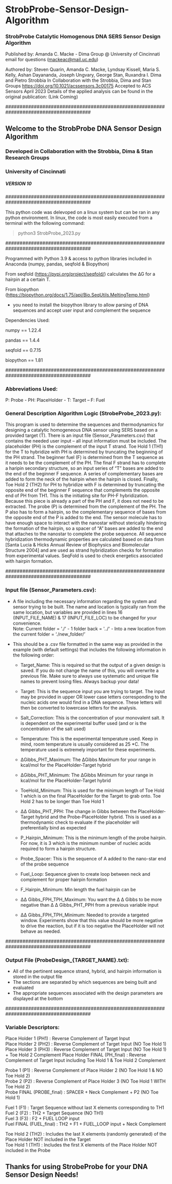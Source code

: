 # StrobProbe-Sensor-Design-Algorithm
### StrobProbe Catalytic Homogenous DNA SERS Sensor Design Algorithm

Published by: Amanda C. Macke - Dima Group @ University of Cincinnati
email for questions (mackeac@mail.uc.edu)

Authored by: Steven Quarin, Amanda C. Macke, Lyndsay Kissell, Maria S. Kelly, Ashan Dayananda, Joseph Ungvary, George Stan, Ruxandra I. Dima and Pietro Strobbia
In Collaboration with the Strobbia, Dima and Stan Groups
https://doi.org/10.1021/acssensors.3c00175
   Accepted to ACS Sensors April 2023
Details of the applied analysis can be found in the original publication: (Link Coming)

###################################################################################### 
## Welcome to the StrobProbe DNA Sensor Design Algorithm  
### Developed in Collaboration with the Strobbia, Dima & Stan Research Groups  
### University of Cincinnati  
##### VERSION 10 
######################################################################################

This python code was delevoped on a linux system but can be ran in any python environment. In linux, the code is most easily executed from a terminal with the following command: 

> python3 StrobProbe_2023.py 

######################################################################################

Programmed with Python 3.9 & access to python libraries included in Anaconda (numpy, pandas, seqfold & Biopython) 

From seqfold (https://pypi.org/project/seqfold/) calculates the ∆G for a hairpin at a certain T.

From biopython (https://biopython.org/docs/1.75/api/Bio.SeqUtils.MeltingTemp.html) 
- you need to install the biopython library to allow parsing of DNA sequences and accept user input and complement the sequence 

Dependencies Used: 

numpy == 1.22.4 

pandas == 1.4.4 

seqfold == 0.7.15 

biopython == 1.81 

######################################################################################
### Abbreviations Used: 
P: Probe - PH: PlaceHolder - T: Target – F: Fuel 

### General Description Algorithm Logic (StrobeProbe_2023.py): 
This program is used to determine the sequences and thermodynamics for designing a catalytic homogeneous DNA sensor using SERS based on a provided target (T). There is an input file (Sensor_Parameters.csv) that contains the needed user input – all input information must be included. The placeholder (PH) is the complement of the input T strand. Toe Hold 1 (TH1) for the T to hybridize with PH is determined by truncating the beginning of the PH strand. The beginner fuel (F) is determined from the T sequence as it needs to be the complement of the PH. The final F strand has to complete a haripin secondary structure, so an input series of “T” bases are added to the end of the beginner F sequence. A series of complementary bases are added to form the neck of the hairpin when the hairpin is closed. Finally, Toe Hold 2 (TH2) for PH to hybridize with F is determined by truncating the opposite end of the beginner F sequence that complements the opposite end of PH from TH1. This is the initiating site for PH-F hybridization. Because this piece is already a part of the PH and F, it does not need to be extracted. The probe (P) is determined from the complement of the PH. The P also has to form a hairpin, so the complementary sequence of bases from the opposite end of the P is added to the end. The sensor molecule has to have enough space to interact with the nanostar without sterically hindering the formation of the hairpin, so a spacer of “A” bases are added to the end that attaches to the nanostar to complete the probe sequence. All sequence hybridization thermodynamic properties are calculated based on data from [Santa Lucia & Hicks Annual Review of Biophysics and Biomolecular Structure 2004] and are used as strand hybridization checks for formation from experimental values. SeqFold is used to check energetics associated with hairpin formation. 

######################################################################################
### Input file (Sensor_Parameters.csv): 

- A file including the necessary information regarding the system and sensor trying to be built. The name and location is typically ran from the same location, but variables are provided in lines 16 (INPUT_FILE_NAME) & 17 (INPUT_FILE_LOC) to be changed for your convenience.  
Note: Current folder = './' - 1 folder back = '../' - Into a new location from the current folder = ‘./new_folder/’ 

- This should be a .csv file formatted in the same way as provided in the example (with default settings) that includes the following information in the following order: 
    
	- Target_Name: This is required so that the output of a given design is saved. If you do not change the name of this, you will overwrite a previous file. Make sure to always use systematic and unique file names to prevent losing files.  Always backup your data! 

	- Target: This is the sequence input you are trying to target. The input may be provided in upper OR lower case letters corresponding to the nucleic acids one would find in a DNA sequence. These letters will then be converted to lowercase letters for the analysis. 

	- Salt_Correction: This is the concentration of your monovalent salt. It is dependent on the experimental buffer used (and or is the concentration of the salt used) 

	- Temperature: This is the experimental temperature used. Keep in mind, room temperature is usually considered as 25 *C. The temperature used is extremely important for these experiments.  
	
	- ΔGibbs_PHT_Maximum: The ΔGibbs Maximum for your range in kcal/mol for the PlaceHolder-Target hybrid 

	- ΔGibbs_PHT_Minimum: The ΔGibbs Minimum for your range in kcal/mol for the PlaceHolder-Target hybrid 

	- ToeHold_Minimum: This is used for the minimum length of Toe Hold 1 which is on the final PlaceHolder for the Target to grab onto. Toe Hold 2 has to be longer than Toe Hold 1  

	- ΔΔ Gibbs_PHT_PPH: The change in Gibbs between the PlaceHolder-Target hybrid and the Probe-PlaceHolder hybrid. This is used as a thermodynamic check to evaluate if the placeholder will preferentially bind as expected 

	- P_Hairpin_Minimum: This is the minimum length of the probe hairpin. For now, it is 3 which is the minimum number of nucleic acids required to form a hairpin structure. 

	- Probe_Spacer: This is the sequence of A added to the nano-star end of the probe sequence 

	- Fuel_Loop: Sequence given to create loop between neck and complement for proper hairpin formation  

	- F_Hairpin_Minimum: Min length the fuel hairpin can be 

	- ΔΔ Gibbs_FPH_TPH_Maximum: You want the Δ Δ Gibbs to be more negative than Δ Δ Gibbs_PHT_PPH from a previous variable input 

	- ΔΔ Gibbs_FPH_TPH_Minimum: Needed to provide a targeted window. Experiments show that this value should be more negative to drive the reaction, but if it is too negative the PlaceHolder will not behave as needed. 

######################################################################################
### Output File (ProbeDesign_{TARGET_NAME}.txt): 
- All of the pertinent sequence strand, hybrid, and hairpin information is stored in the output file
- The sections are separated by which sequences are being built and evaluated
- The appropriate sequences associated with the design parameters are displayed at the bottom

######################################################################################
### Variable Descriptors: 
Place Holder 1 (PH1) : Reverse Complement of Target Input  
Place Holder 2 (PH2) : Reverse Complement of Target Input (NO Toe Hold 1)  
Place Holder 3 (PH3) : Reverse Complement of Target Input (NO Toe Hold 1) + Toe Hold 2 Complement
Place Holder FINAL (PH_final) : Reverse Complement of Target Input including Toe Hold 1 & Toe Hold 2 Complement  
  
Probe 1 (P1) : Reverse Complement of Place Holder 2 (NO Toe Hold 1 & NO Toe Hold 2)  
Probe 2 (P2) : Reverse Complement of Place Holder 3 (NO Toe Hold 1 WITH Toe Hold 2)  
Probe FINAL (PROBE_final) : SPACER + Neck Complement + P2 (NO Toe Hold 1)  

Fuel 1 (F1) : Target Sequence without last X elements corresponding to TH1  
Fuel 2 (F2) : TH2 + Target Sequence (NO TH1)  
Fuel 3 (F3) : F2 + FUEL LOOP input  
Fuel FINAL (FUEL_final) : TH2 + F1 + FUEL_LOOP input + Neck Complement   

Toe Hold 2 (TH2) : Includes the last X elements (randomly generated) of the Place Holder NOT included in the Target  
Toe Hold 1 (TH1) : Includes the first X elements of the Place Holder NOT included in the Probe 


## Thanks for using StrobeProbe for your DNA Sensor Design Needs!
